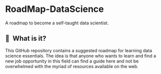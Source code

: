# RoadMap-DataScience

A roadmap to become a self-taught data scientist.

## :notebook_with_decorative_cover: &nbsp;What is it?

This GitHub repository contains a suggested roadmap for learning data science essentials. The idea is that anyone who wants to learn and find a new job opportunity in this field can find a guide here and not be overwhelmed with the myriad of resources available on the web.

